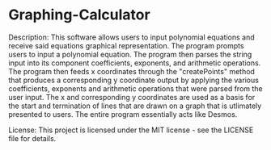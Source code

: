 # Graphing-Calculator

Description:
This software allows users to input polynomial equations and receive said equations graphical representation. The program prompts users to input a polynomial equation. The program then parses the string input into its component coefficients, exponents, and arithmetic operations. The program then feeds x coordinates through the "createPoints" method that produces a corresponding y coordinate output by applying the various coefficients, exponents and arithmetic operations that were parsed from the user input. The x and corresponding y coordinates are used as a basis for the start and termination of lines that are drawn on a graph that is utlimately presented to users. The entire program essentially acts like Desmos.

License: This project is licensed under the MIT license - see the LICENSE file for details.

